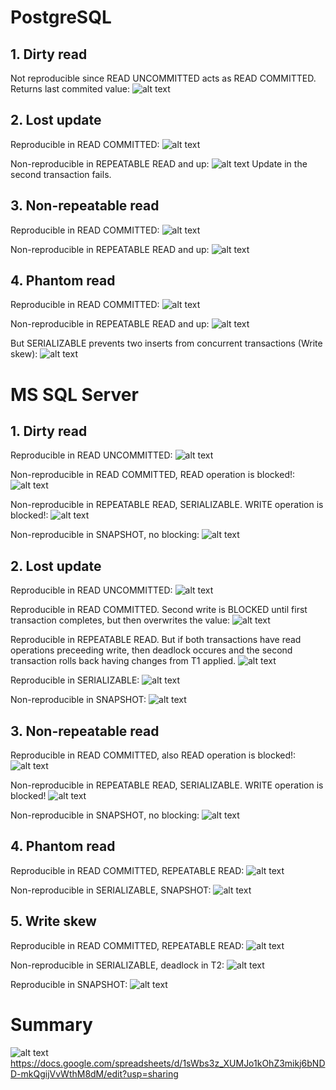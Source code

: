 # PostgreSQL

## 1. Dirty read

Not reproducible since READ UNCOMMITTED acts as READ COMMITTED.
Returns last commited value:
![alt text](image-10.png)

## 2. Lost update

Reproducible in READ COMMITTED:
![alt text](image-1.png)

Non-reproducible in REPEATABLE READ and up:
![alt text](image-2.png)
Update in the second transaction fails.

## 3. Non-repeatable read

Reproducible in READ COMMITTED:
![alt text](image-4.png)

Non-reproducible in REPEATABLE READ and up:
![alt text](image-3.png)

## 4. Phantom read

Reproducible in READ COMMITTED:
![alt text](image-5.png)

Non-reproducible in REPEATABLE READ and up:
![alt text](image-6.png)

But SERIALIZABLE prevents two inserts from concurrent transactions (Write skew):
![alt text](image-7.png)


# MS SQL Server

## 1. Dirty read

Reproducible in READ UNCOMMITTED:
![alt text](image-8.png)

Non-reproducible in READ COMMITTED, READ operation is blocked!:
![alt text](image-9.png)

Non-reproducible in REPEATABLE READ, SERIALIZABLE. WRITE operation is blocked!:
![alt text](image-11.png)

Non-reproducible in SNAPSHOT, no blocking:
![alt text](image-17.png)


## 2. Lost update

Reproducible in READ UNCOMMITTED:
![alt text](image-12.png)

Reproducible in READ COMMITTED. Second write is BLOCKED until first transaction completes, but then overwrites the value:
![alt text](image-13.png)

Reproducible in REPEATABLE READ. But if both transactions have read operations preceeding write, then deadlock occures and the second transaction rolls back having changes from T1 applied.
![alt text](image-14.png)

Reproducible in SERIALIZABLE:
![alt text](image-15.png)

Non-reproducible in SNAPSHOT:
![alt text](image-16.png)


## 3. Non-repeatable read

Reproducible in READ COMMITTED, also READ operation is blocked!:
![alt text](image-19.png)

Non-reproducible in REPEATABLE READ, SERIALIZABLE. WRITE operation is blocked!
![alt text](image-21.png)

Non-reproducible in SNAPSHOT, no blocking:
![alt text](image-20.png)


## 4. Phantom read

Reproducible in READ COMMITTED, REPEATABLE READ:
![alt text](image-22.png)

Non-reproducible in SERIALIZABLE, SNAPSHOT:
![alt text](image-23.png)


## 5. Write skew

Reproducible in READ COMMITTED, REPEATABLE READ:
![alt text](image-24.png)

Non-reproducible in SERIALIZABLE, deadlock in T2:
![alt text](image-25.png)

Reproducible in SNAPSHOT:
![alt text](image-26.png)

# Summary
![alt text](image-28.png)
https://docs.google.com/spreadsheets/d/1sWbs3z_XUMJo1kOhZ3mikj6bNDD-mkQgijVvWthM8dM/edit?usp=sharing
